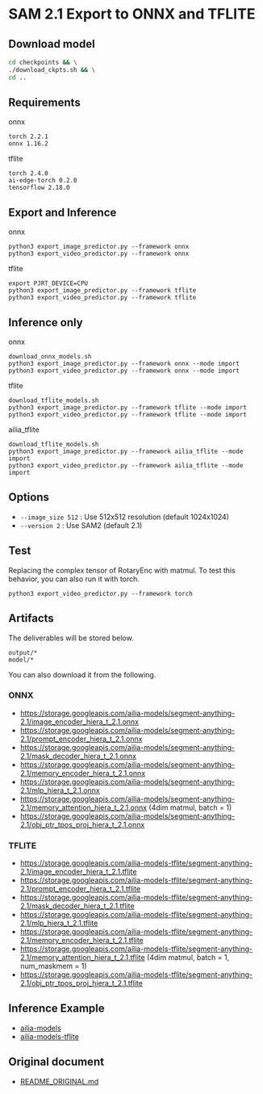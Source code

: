 # SAM 2.1 Export to ONNX and TFLITE

## Download model


```bash
cd checkpoints && \
./download_ckpts.sh && \
cd ..
```

## Requirements

onnx

```
torch 2.2.1
onnx 1.16.2
```

tflite

```
torch 2.4.0
ai-edge-torch 0.2.0
tensorflow 2.18.0
```

## Export and Inference

onnx

```
python3 export_image_predictor.py --framework onnx
python3 export_video_predictor.py --framework onnx
```

tflite

```
export PJRT_DEVICE=CPU
python3 export_image_predictor.py --framework tflite
python3 export_video_predictor.py --framework tflite
```

## Inference only

onnx

```
download_onnx_models.sh
python3 export_image_predictor.py --framework onnx --mode import
python3 export_video_predictor.py --framework onnx --mode import
```

tflite

```
download_tflite_models.sh
python3 export_image_predictor.py --framework tflite --mode import
python3 export_video_predictor.py --framework tflite --mode import
```

ailia_tflite

```
download_tflite_models.sh
python3 export_image_predictor.py --framework ailia_tflite --mode import
python3 export_video_predictor.py --framework ailia_tflite --mode import
```

## Options

- `--image_size 512` : Use 512x512 resolution (default 1024x1024)
- `--version 2` : Use SAM2 (default 2.1)

## Test

Replacing the complex tensor of RotaryEnc with matmul. To test this behavior, you can also run it with torch.

```
python3 export_video_predictor.py --framework torch
```

## Artifacts

The deliverables will be stored below.

```
output/*
model/*
```

You can also download it from the following.

### ONNX

- https://storage.googleapis.com/ailia-models/segment-anything-2.1/image_encoder_hiera_t_2.1.onnx
- https://storage.googleapis.com/ailia-models/segment-anything-2.1/prompt_encoder_hiera_t_2.1.onnx
- https://storage.googleapis.com/ailia-models/segment-anything-2.1/mask_decoder_hiera_t_2.1.onnx
- https://storage.googleapis.com/ailia-models/segment-anything-2.1/memory_encoder_hiera_t_2.1.onnx
- https://storage.googleapis.com/ailia-models/segment-anything-2.1/mlp_hiera_t_2.1.onnx
- https://storage.googleapis.com/ailia-models/segment-anything-2.1/memory_attention_hiera_t_2.1.onnx (4dim matmul, batch = 1)
- https://storage.googleapis.com/ailia-models/segment-anything-2.1/obj_ptr_tpos_proj_hiera_t_2.1.onnx

### TFLITE

- https://storage.googleapis.com/ailia-models-tflite/segment-anything-2.1/image_encoder_hiera_t_2.1.tflite
- https://storage.googleapis.com/ailia-models-tflite/segment-anything-2.1/prompt_encoder_hiera_t_2.1.tflite
- https://storage.googleapis.com/ailia-models-tflite/segment-anything-2.1/mask_decoder_hiera_t_2.1.tflite
- https://storage.googleapis.com/ailia-models-tflite/segment-anything-2.1/mlp_hiera_t_2.1.tflite
- https://storage.googleapis.com/ailia-models-tflite/segment-anything-2.1/memory_encoder_hiera_t_2.1.tflite
- https://storage.googleapis.com/ailia-models-tflite/segment-anything-2.1/memory_attention_hiera_t_2.1.tflite (4dim matmul, batch = 1, num_maskmem = 1)
- https://storage.googleapis.com/ailia-models-tflite/segment-anything-2.1/obj_ptr_tpos_proj_hiera_t_2.1.tflite

## Inference Example

- [ailia-models](https://github.com/axinc-ai/ailia-models/tree/master/image_segmentation/segment-anything-2)
- [ailia-models-tflite](https://github.com/axinc-ai/ailia-models-tflite/pull/90)

## Original document

- [README_ORIGINAL.md](README_ORIGINAL.md)
